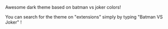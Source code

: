 Awesome dark theme based on batman vs joker colors!

You can search for the theme on "extensions" simply by typing "Batman VS Joker" !
